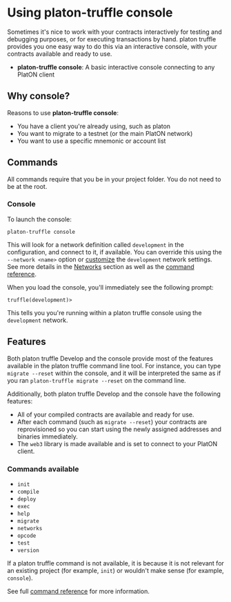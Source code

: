 # Using platon-truffle console

Sometimes it's nice to work with your contracts interactively for testing and debugging purposes, or for executing transactions by hand. platon truffle provides you one easy way to do this via an interactive console, with your contracts available and ready to use.

* **platon-truffle console**: A basic interactive console connecting to any PlatON client

## Why console?

Reasons to use **platon-truffle console**:

* You have a client you're already using, such as platon
* You want to migrate to a testnet (or the main PlatON network)
* You want to use a specific mnemonic or account list


## Commands

All commands require that you be in your project folder. You do not need to be at the root.

### Console

To launch the console:

```shell
platon-truffle console
```


This will look for a network definition called `development` in the configuration, and connect to it, if available. You can override this using the `--network <name>` option or [customize](../reference/configuration.md#networks) the `development` network settings. See more details in the [Networks](../reference/truffle-commands.md#networks) section as well as the [command reference](../reference/truffle-commands.md).

When you load the console, you'll immediately see the following prompt:

```shell
truffle(development)>
```

This tells you you're running within a platon truffle console using the `development` network.


## Features

Both platon truffle Develop and the console provide most of the features available in the platon truffle command line tool. For instance, you can type `migrate --reset` within the console, and it will be interpreted the same as if you ran `platon-truffle migrate --reset` on the command line.

Additionally, both platon truffle Develop and the console have the following features:

* All of your compiled contracts are available and ready for use.
* After each command (such as `migrate --reset`) your contracts are reprovisioned so you can start using the newly assigned addresses and binaries immediately.
* The `web3` library is made available and is set to connect to your PlatON client.

### Commands available

* `init`
* `compile`
* `deploy`
* `exec`
* `help`
* `migrate`
* `networks`
* `opcode`
* `test`
* `version`

If a platon truffle command is not available, it is because it is not relevant for an existing project (for example, `init`) or wouldn't make sense (for example, `console`).

See full [command reference](../reference/truffle-commands.md) for more information.

